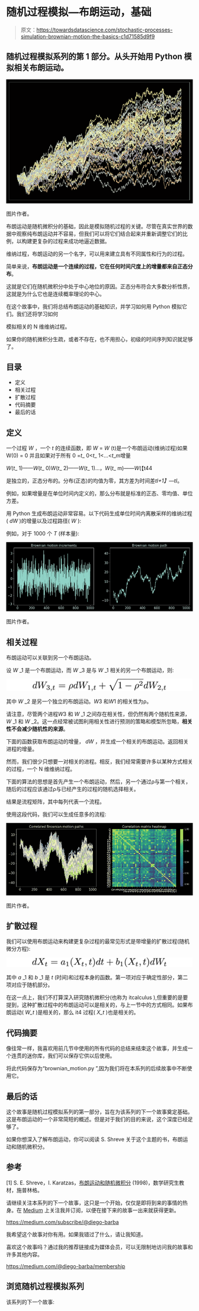 # 随机过程模拟—布朗运动，基础

> 原文：<https://towardsdatascience.com/stochastic-processes-simulation-brownian-motion-the-basics-c1d71585d9f9>

## 随机过程模拟系列的第 1 部分。从头开始用 Python 模拟相关布朗运动。

![](img/269c802b2f1b34398b9deca47cbb8645.png)

图片作者。

布朗运动是随机微积分的基础，因此是模拟随机过程的关键。尽管在真实世界的数据中观察纯布朗运动并不容易，但我们可以将它们结合起来并重新调整它们的比例，以构建更复杂的过程来成功地逼近数据。

维纳过程，布朗运动的另一个名字，可以用来建立具有不同属性和行为的过程。

简单来说，**布朗运动是一个连续的过程，它在任何时间尺度上的增量都来自正态分布**。

这就是它们在随机微积分中处于中心地位的原因。正态分布符合大多数分析性质，这就是为什么它也是连续概率理论的中心。

在这个故事中，我们将总结布朗运动的基础知识，并学习如何用 Python 模拟它们。我们还将学习如何

模拟相关的 N 维维纳过程。

如果你的随机微积分生疏，或者不存在，也不用担心，初级的时间序列知识就足够了。

## 目录

*   定义
*   相关过程
*   扩散过程
*   代码摘要
*   最后的话

## 定义

一个过程 *W* ，一个 *t* 的连续函数，即 *W* = *W* (t)是一个布朗运动(维纳过程)如果 W(0) = 0 并且如果对于所有 0 =*t*_ 0<*t*_ 1<…<*t*_*m*增量

*W*(*t*_ 1)——*W*(*t*_ 0)*W*(*t*_ 2)——*W*(*t*_ 1)…，*W*(*t*_ m)——*W*(【t44

是独立的，正态分布的。分布(正态)的均值为零，其方差为时间差*t*_*I*+1】—*t*_*I*。

例如，如果增量是在单位时间内定义的，那么分布就是标准的正态、零均值、单位方差。

用 Python 生成布朗运动非常容易。以下代码生成单位时间内离散采样的维纳过程( *dW* )的增量以及过程路径( *W* ):

例如，对于 1000 个 *T* (样本量):

![](img/97f4939ab7412b51617889f75a202e0d.png)

图片作者。

## 相关过程

布朗运动可以关联到另一个布朗运动。

设 *W* _1 是一个布朗运动，而 *W* _3 是与 *W* _1 相关的另一个布朗运动，则:

![](img/3ada69ecc64b4f02c65d07378beeefe7.png)

其中 *W* _2 是另一个独立的布朗运动。*W*3 和*W*1 的相关性为ρ。

请注意，尽管两个进程*W*3 和 *W* _1 之间存在相关性，但仍然有两个随机性来源， *W* _1 和 *W* _2。这一点经常被试图利用相关性进行预测的策略和模型所忽略，**相关性不会减少随机性的来源**。

下面的函数获取布朗运动的增量， *dW* ，并生成一个相关的布朗运动。返回相关进程的增量。

然而，我们很少只想要一对相关的进程。相反，我们经常需要许多以某种方式相关的过程，一个 N 维维纳过程。

下面的算法的思想是首先产生一个布朗运动，然后，另一个通过ρ与第一个相关，随后的过程应该通过ρ与已经产生的过程的随机选择相关。

结果是流程矩阵，其中每列代表一个流程。

使用这段代码，我们可以生成任意多的流程:

![](img/ff5b5bd4c5487296e3daabaca2fb1cce.png)

图片作者。

## 扩散过程

我们可以使用布朗运动来构建更复杂过程的最常见形式是带增量的扩散过程(随机微分方程):

![](img/93226dbcccc7c659e12245a22298550f.png)

其中 *a* _1 和 *b* _1 是 *t* (时间)和过程本身的函数。第一项对应于确定性部分，第二项对应于随机部分。

在这一点上，我们不打算深入研究随机微积分(也称为 itcalculus ),但重要的是要提到，这种扩散过程中的布朗运动可以是相关的，与上一节中的方式相同。如果布朗运动( *W_t* )是相关的，那么 it4 过程( *X_t* )也是相关的。

## 代码摘要

像往常一样，我喜欢用前几节中使用的所有代码的总结来结束这个故事，并生成一个连贯的迷你库，我们可以保存它供以后使用。

将此代码保存为“brownian_motion.py ”,因为我们将在本系列的后续故事中不断使用它。

## 最后的话

这个故事是随机过程模拟系列的第一部分，旨在为该系列的下一个故事奠定基础。这是布朗运动的一个非常简短的概述。但是对于我们的目的来说，这个深度已经足够了。

如果你想深入了解布朗运动，你可以阅读 S. Shreve 关于这个主题的书，布朗运动和随机微积分。

## 参考

[1] S. E. Shreve，I. Karatzas，[布朗运动和随机微积分](http://...) (1998)，数学研究生教材，施普林格。

请继续关注本系列的下一个故事，这只是一个开始，仅仅是即将到来的事情的热身。在 [Medium](https://medium.com/@diego-barba) 上关注我并订阅，以便在接下来的故事一出来就获得更新。

<https://medium.com/subscribe/@diego-barba>  

我希望这个故事对你有用。如果我错过了什么，请让我知道。

喜欢这个故事吗？通过我的推荐链接成为媒体会员，可以无限制地访问我的故事和许多其他内容。

<https://medium.com/@diego-barba/membership>  

## 浏览随机过程模拟系列

该系列的下一个故事:

</stochastic-processes-simulation-the-ornstein-uhlenbeck-process-e8bff820f3>  </stochastic-processes-simulation-the-cox-ingersoll-ross-process-c45b5d206b2b>  </stochastic-processes-simulation-geometric-brownian-motion-31ec734d68d6>  </stochastic-processes-simulation-generalized-geometric-brownian-motion-a327c0fa6226> 